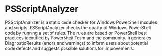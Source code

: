 # PSScriptAnalyzer

PSScriptAnalyzer is a static code checker for Windows PowerShell modules and scripts. PSScriptAnalyzer checks the quality of Windows PowerShell code by running a set of rules. The rules are based on PowerShell best practices identified by PowerShell Team and the community. It generates DiagnosticResults (errors and warnings) to inform users about potential code defects and suggests possible solutions for improvements.